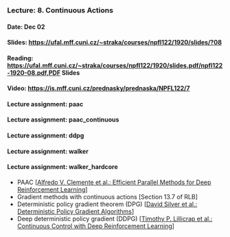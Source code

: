 ### Lecture: 8. Continuous Actions
#### Date: Dec 02
#### Slides: https://ufal.mff.cuni.cz/~straka/courses/npfl122/1920/slides/?08
#### Reading: https://ufal.mff.cuni.cz/~straka/courses/npfl122/1920/slides.pdf/npfl122-1920-08.pdf,PDF Slides
#### Video: https://is.mff.cuni.cz/prednasky/prednaska/NPFL122/7
#### Lecture assignment: paac
#### Lecture assignment: paac_continuous
#### Lecture assignment: ddpg
#### Lecture assignment: walker
#### Lecture assignment: walker_hardcore

- PAAC [[Alfredo V. Clemente et al.: Efficient Parallel Methods for Deep Reinforcement Learning](https://arxiv.org/abs/1705.04862)]
- Gradient methods with continuous actions [Section 13.7 of RLB]
- Deterministic policy gradient theorem (DPG) [[David Silver et al.: Deterministic Policy Gradient Algorithms](http://proceedings.mlr.press/v32/silver14.pdf)]
- Deep deterministic policy gradient (DDPG) [[Timothy P. Lillicrap et al.: Continuous Control with Deep Reinforcement Learning](https://arxiv.org/abs/1509.02971)]
